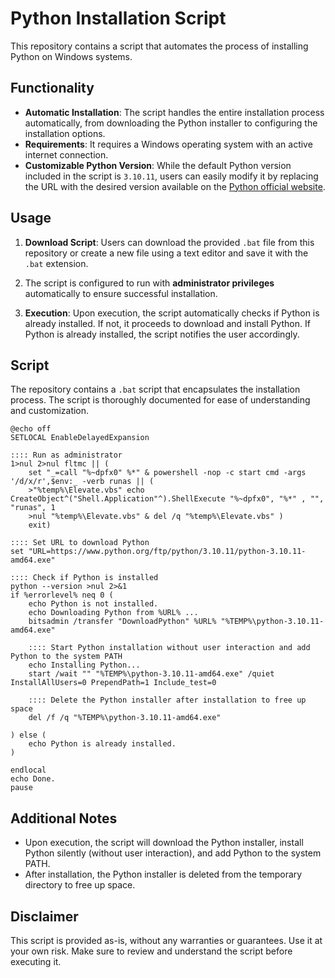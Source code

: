# Python Installation Script

This repository contains a script that automates the process of installing Python on Windows systems.

## Functionality

- **Automatic Installation**: The script handles the entire installation process automatically, from downloading the Python installer to configuring the installation options.
- **Requirements**: It requires a Windows operating system with an active internet connection.
- **Customizable Python Version**: While the default Python version included in the script is `3.10.11`, users can easily modify it by replacing the URL with the desired version available on the [Python official website](https://www.python.org/downloads/windows/).

## Usage

1. **Download Script**: Users can download the provided `.bat` file from this repository or create a new file using a text editor and save it with the `.bat` extension.

2. The script is configured to run with **administrator privileges** automatically to ensure successful installation.

3. **Execution**: Upon execution, the script automatically checks if Python is already installed. If not, it proceeds to download and install Python. If Python is already installed, the script notifies the user accordingly.

## Script

The repository contains a `.bat` script that encapsulates the installation process. The script is thoroughly documented for ease of understanding and customization.

```batch
@echo off
SETLOCAL EnableDelayedExpansion

:::: Run as administrator
1>nul 2>nul fltmc || (
    set "_=call "%~dpfx0" %*" & powershell -nop -c start cmd -args '/d/x/r',$env:_ -verb runas || (
    >"%temp%\Elevate.vbs" echo CreateObject^("Shell.Application"^).ShellExecute "%~dpfx0", "%*" , "", "runas", 1
    >nul "%temp%\Elevate.vbs" & del /q "%temp%\Elevate.vbs" )
    exit)

:::: Set URL to download Python
set "URL=https://www.python.org/ftp/python/3.10.11/python-3.10.11-amd64.exe"

:::: Check if Python is installed
python --version >nul 2>&1
if %errorlevel% neq 0 (
    echo Python is not installed.
    echo Downloading Python from %URL% ...
    bitsadmin /transfer "DownloadPython" %URL% "%TEMP%\python-3.10.11-amd64.exe"
    
    :::: Start Python installation without user interaction and add Python to the system PATH
    echo Installing Python...
    start /wait "" "%TEMP%\python-3.10.11-amd64.exe" /quiet InstallAllUsers=0 PrependPath=1 Include_test=0
    
    :::: Delete the Python installer after installation to free up space
    del /f /q "%TEMP%\python-3.10.11-amd64.exe"    
    
) else (
    echo Python is already installed.
)

endlocal
echo Done.
pause
```

## Additional Notes

- Upon execution, the script will download the Python installer, install Python silently (without user interaction), and add Python to the system PATH.
- After installation, the Python installer is deleted from the temporary directory to free up space.

## Disclaimer
This script is provided as-is, without any warranties or guarantees. Use it at your own risk. Make sure to review and understand the script before executing it.
